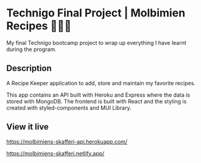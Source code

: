 # Technigo Final Project | Molbimien Recipes 👩🏼‍🍳

My final Technigo bootcamp project to wrap up everything I have learnt during the program.

## Description

A Recipe Keeper application to add, store and maintain my favorite recipes.

This app contains an API built with Heroku and Express where the data is stored with MongoDB.
The frontend is built with React and the styling is created with styled-components and MUI Library.

## View it live

https://molbimiens-skafferi-api.herokuapp.com/ 

https://molbimiens-skafferi.netlify.app/
